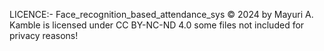 LICENCE:- Face_recognition_based_attendance_sys © 2024 by Mayuri A. Kamble is licensed under CC BY-NC-ND 4.0
some files not included for privacy reasons!
